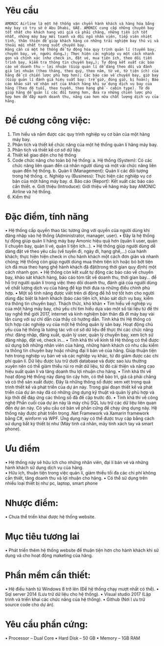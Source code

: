 # Yêu cầu
```
AMONIC Airline là một hệ thống vận chyển hành khách và hàng hóa bằng máy bay có trụ sở ở Abu Dhabi, UAE. AMONIC cung cấp những chuyến bay tốt nhất cho khách hang với giá cả phải chăng, những tiện ích tốt nhất, những máy bay mới toanh và đội ngũ nhân viên, tiếp viên nhiệt tình, thân thiện để giúp khách hàng có những trải nghiệm bay thú vị và thoải mái nhất trong suốt chuyến bay.
Hãng cần có một hệ thống để tự động hóa quy trình quản lí (tuyến bay, chuyến bay, vé, người dùng…); Thực hiện các nghiệp vụ một cách nhanh gọn và chính xác (như check in, đặt vé, mua tiện ích, theo dõi tiến trình bay, kiểm tra thông tin chuyến bay…); Tự động kết xuất các báo cáo về doanh thu – lợi nhuận (Giúp quản lí dễ dàng theo dõi và đánh giá lợi nhuận (theo tháng, theo quý, theo năm, từ vé, từ tiện ích) của hãng để có chiến lược phù hợp hơn); Các báo cáo về chuyến bay, giờ bay (Giúp quản lí đánh giá hiệu suất bay: trễ giờ, đúng giờ, bị hoãn); Báo cáo khảo sát về nhận xét của khách hàng khi sử dụng dịch vụ bay của hãng (Theo độ tuổi, theo tuyến, theo hạng ghế - cabin type). Từ đó giúp hãng dễ quản lí các đối tượng hơn, đưa ra những chiến lược phù hợp hơn để đẩy mạnh doanh thu, nâng cao hơn nữa chất lượng dịch vụ của hãng.
```
# Đề cương công việc:
1.	Tìm hiểu và nắm được các quy trình nghiệp vụ cơ bản của một hãng máy bay.
2.	Phân tích và thiết kế chức năng của một hệ thống quản lí hãng máy bay.
3.	Phân tích và thiết kế cơ sở dữ liệu
4.	Thiết kế giao diện cho hệ thống
5.	Code chức năng cho toàn bộ hệ thống:
a.	Hệ thống (System): Có các chức năng liên quan đến cá nhân người dùng và một vài chức năng liên quan đến hệ thống.
b.	Quản lí (Management): Quản lí các đối tượng trong hệ thống.
c.	Nghiệp vụ (Business): Thực hiện các nghiệp vụ cơ bản của một hãng máy bay.
d.	Báo cáo (Report): Kết xuất các báo cáo cần thiết.
e.	Giới thiệu (Introduce): Giới thiệu vễ hãng máy bay AMONIC Airline và hệ thống.
6.	Kiểm thử
# Đặc điểm, tính năng
•	Hệ thống cấp quyền thao tác tương ứng với quyền của người dùng khi đăng nhập vào hệ thống (Administrator, manager, user).
•	Đây là hệ thống tự động giúp quản lí hãng máy bay Amonic hiệu quả hơn (quản lí user, quản lí chuyến bay, quản lí vé, quản lí tiện ích…).
•	Hệ thống giúp người dùng dễ dàng đặt vé theo yêu cầu (về tuyến đi, ngày đi, hạng ghế,…) của hành khách; thực hiện hiện check in cho hành khách một cách đơn giản và nhanh chóng; Hệ thống còn giúp người dùng mua thêm tiện ích hoặc bỏ bớt tiện ích đã mua theo hạng ghế hành khách đã đặt(trong thời gian quy định) một cách nhanh gọn.
•	Hệ thống còn kết xuất tự động các báo cáo về chuyến bay, khảo sát khách hàng, báo cáo tóm tắt về doanh thu, thời gian bay… để hỗ trợ người quản lí trong việc theo dõi doanh thu, đánh giá của người dùng về chất lượng dịch vụ của hãng để kịp thời đưa ra những điều chỉnh phù hợp.
•	Một số tính năng được viết trên di động để hỗ trợ tốt hơn cho người dùng đặc biệt là hành khách (báo cáo tiện ích, khảo sát dịch vụ bay, kiểm tra thông tin chuyến bay).
Thách thức, khó khăn
•	Tìm hiểu về nghiệp vụ của một hãng máy bay, chủ yếu chỉ tìm hiểu dựa vào môt số tài liệu từ đề thi tay nghề thế giới 2017, internet và kinh nghiệm bản thân đã đi máy bay vài lần cùng với sự chỉ dẫn của thầy cô hướng dẫn.
Tính khả thi
Hệ thống có tích hợp các nghiệp vụ của một hệ thống quản lý sân bay. Hoạt động chủ yếu của hệ thống là tương tác với cơ sở dữ liệu để thực thi các chức năng như: đăng nhập, đăng xuất, quản lý user, quản lý chuyến bay, xem lịch sử đăng nhập, đặt vé, check in…
•	Tính khả thi về kinh tế
Hệ thống có thể được sử dụng bởi những nhân viên của hãng, những hành khách có nhu cầu kiểm ra thông tin chuyến bay hoặc những đại lí bán vé của hãng. Giúp thuận tiện hơn trong nghiệp vụ bán vé và các nghiệp vụ khác, từ đó giảm được các chi phí quản lí. Dữ liệu được lưu trữ dưới database và được sao lưu thường xuyên nên có thể giảm thiểu rủi ro mất dữ liệu, từ đó cải thiện và nâng cao hiệu suất quản lí và tăng doanh thu lợi nhuận cho hãng.
•	Tính khả thi về hoạt động
Hệ thống này đáng tin cậy hơn, có thể bảo trì, giá cả phải chăng và có thể sản xuất được. Đây là những thông số được xem xét trong quá trình thiết kế và phát triển của dự án này. Trong giai đoạn thiết kế và phát triển của dự án này đã có những ứng dụng kỹ thuật và quản lý phù hợp và kịp thời để đáp ứng các thông số đã đề cập trước đó.
•	Tính khả thi về công nghệ
Phần cuối của dự án này là máy chủ SQL lưu trữ các dữ liệu liên quan đến dự án này. Có yêu cầu cơ bản về phần cứng để chạy ứng dụng này. Hệ thống này được phát triển trong .Net Framework và Xamarin framework bằng C#, winform và WPF. Ứng dụng này có thể được truy cập bằng cách sử dụng bất kỳ thiết bị như (Máy tính cá nhân, máy tính xách tay và smart phone).
# Ưu điểm
•	Hệ thống này sẽ hữu ích cho những nhân viên, đại lí bán vé và những hành khách sử dụng dịch vụ của hãng.                             
•	Hữu ích, thuận tiện trong việc quản lí, giảm thiểu tối đa các chi phí không cần thiết, tăng doanh thu và lợi nhuận cho hãng.
•	Có thể sử dụng trên nhiều loại thiết bị như pc, laptop, smart phone
# Nhược điểm:
•	Chưa thể triển khai được hệ thống website.
# Mục tiêu tương lai
•	Phát triển thêm hệ thống website để thuận tiện hơn cho hành khách khi sử dụng và cho hoạt động maketing của hãng.
# Phần mềm cần thiết:
•	Hệ điều hành từ Windows 8 trở lên (Để hệ thống chạy mượt nhất có thể).
•	Sql server 2014 (Lưu trữ dữ liệu cho hệ thống).
•	Visual studio 2017 (Lập trình và triển khai các chức năng của hệ thống).
•	Github (Nơi l ưu trữ source code cho dự án).

# Yêu cầu phần cứng:
•	Processor – Dual Core
•	Hard Disk – 50 GB
•	Memory – 1GB RAM
